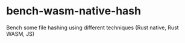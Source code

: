# bench-wasm-native-hash
Bench some file hashing using different techniques (Rust native, Rust WASM, JS)

